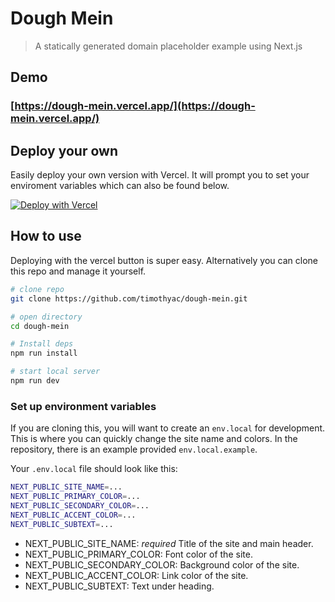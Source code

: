 # Dough Mein

> A statically generated domain placeholder example using Next.js

## Demo

### [https://dough-mein.vercel.app/](https://dough-mein.vercel.app/)

## Deploy your own

Easily deploy your own version with Vercel. It will prompt you to set your enviroment variables which can also be found below.

[![Deploy with Vercel](https://vercel.com/button)](https://vercel.com/new/clone?repository-url=https%3A%2F%2Fgithub.com%2Ftimothyac%2Fdough-mein&env=NEXT_PUBLIC_SITE_NAME,NEXT_PUBLIC_PRIMARY_COLOR,NEXT_PUBLIC_SECONDARY_COLOR,NEXT_PUBLIC_ACCENT_COLOR,NEXT_PUBLIC_SUBTEXT&envDescription=The%20only%20required%20enviroment%20variable%20is%20the%20first%20one%2C%20NEXT_PUBLIC_SITE_NAME.%20This%20variable%20changes%20the%20title%20of%20the%20site%20and%20the%20main%20heading.&envLink=https%3A%2F%2Fgithub.com%2Ftimothyac%2Fdough-mein%23set-up-environment-variables)

## How to use

Deploying with the vercel button is super easy. Alternatively you can clone this repo and manage it yourself.

```bash
# clone repo
git clone https://github.com/timothyac/dough-mein.git

# open directory
cd dough-mein

# Install deps
npm run install

# start local server
npm run dev
```

### Set up environment variables

If you are cloning this, you will want to create an `env.local` for development. This is where you can quickly change the site name and colors. In the repository, there is an example provided `env.local.example`.

Your `.env.local` file should look like this:

```bash
NEXT_PUBLIC_SITE_NAME=...
NEXT_PUBLIC_PRIMARY_COLOR=...
NEXT_PUBLIC_SECONDARY_COLOR=...
NEXT_PUBLIC_ACCENT_COLOR=...
NEXT_PUBLIC_SUBTEXT=...
```

- NEXT_PUBLIC_SITE_NAME: _required_ Title of the site and main header.
- NEXT_PUBLIC_PRIMARY_COLOR: Font color of the site.
- NEXT_PUBLIC_SECONDARY_COLOR: Background color of the site.
- NEXT_PUBLIC_ACCENT_COLOR: Link color of the site.
- NEXT_PUBLIC_SUBTEXT: Text under heading.
